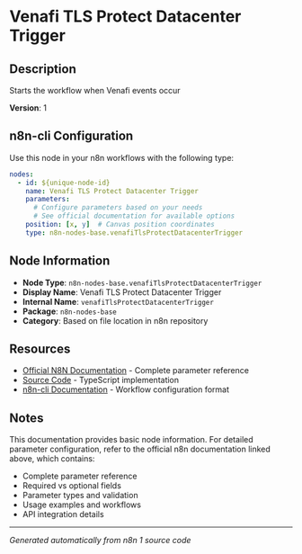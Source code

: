 # Venafi TLS Protect Datacenter Trigger

## Description

Starts the workflow when Venafi events occur

**Version**: 1

## n8n-cli Configuration

Use this node in your n8n workflows with the following type:

```yaml
nodes:
  - id: ${unique-node-id}
    name: Venafi TLS Protect Datacenter Trigger
    parameters:
      # Configure parameters based on your needs
      # See official documentation for available options
    position: [x, y]  # Canvas position coordinates
    type: n8n-nodes-base.venafiTlsProtectDatacenterTrigger
```

## Node Information

- **Node Type**: `n8n-nodes-base.venafiTlsProtectDatacenterTrigger`
- **Display Name**: Venafi TLS Protect Datacenter Trigger
- **Internal Name**: `venafiTlsProtectDatacenterTrigger`
- **Package**: `n8n-nodes-base`
- **Category**: Based on file location in n8n repository

## Resources

- [Official N8N Documentation](https://docs.n8n.io/integrations/builtin/app-nodes/n8n-nodes-base.venafitlsprotectdatacentertrigger/) - Complete parameter reference
- [Source Code](https://github.com/n8n-io/n8n/blob/master/packages/nodes-base/nodes/Venafi/Datacenter/VenafiTlsProtectDatacenterTrigger.node.ts) - TypeScript implementation
- [n8n-cli Documentation](https://github.com/edenreich/n8n-cli) - Workflow configuration format

## Notes

This documentation provides basic node information. For detailed parameter configuration, 
refer to the official n8n documentation linked above, which contains:

- Complete parameter reference
- Required vs optional fields
- Parameter types and validation
- Usage examples and workflows
- API integration details

---
*Generated automatically from n8n 1 source code*
